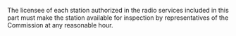 The licensee of each station authorized in the radio services included in this part must make the station available for inspection by representatives of the Commission at any reasonable hour.

